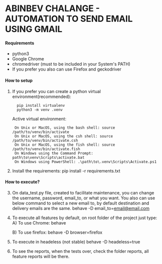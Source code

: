 # ABINBEV CHALANGE - AUTOMATION TO SEND EMAIL USING GMAIL

#### Requirements
- python3
- Google Chrome
- chromedriver (must to be included in your System's PATH)
- If you prefer you also can use Firefox and geckodriver

#### How to setup

1. If you prefer you can create a python virtual environment(recommended):

		 pip install virtualenv
		 python3 -m venv .venv

   Active virtual environment: 
   
		On Unix or MacOS, using the bash shell: source /path/to/venv/bin/activate
		On Unix or MacOS, using the csh shell: source /path/to/venv/bin/activate.csh
		On Unix or MacOS, using the fish shell: source /path/to/venv/bin/activate.fish
		On Windows using the Command Prompt: path\to\venv\Scripts\activate.bat 
		On Windows using PowerShell: .\path\to\.venv\Scripts\Activate.ps1

2. Install the requirements:
		pip install -r requirements.txt
#### How to execute?
3. On data_test.py file, created to facilitate maintenance, you can change the username, password, email_to, or what you want.
	You also can use below command to select a new email to, by default destination and delivery emails are the same.
		behave -D email_to=email@email.com
4. To execute all features by default, on root folder of the project just type:
	A) To use Chrome:
		behave

	B) To use firefox:
		 behave -D browser=firefox

5. To execute in headeless (not stable)
		behave -D headeless=true

6. To see the reports, when the tests over, check the folder reports, all feature reports will be there.
